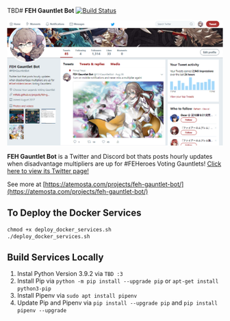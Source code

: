 TBD# **FEH Gauntlet Bot** [![Build Status](https://www.travis-ci.com/Atemosta/FEH-Gauntlet-Bot.svg?branch=master)](https://www.travis-ci.com/Atemosta/FEH-Gauntlet-Bot)

![Gauntlet-Landing](assets/gauntlet_landing.PNG)

**FEH Gauntlet Bot** is a Twitter and Discord bot thats posts hourly updates when disadvantage multipliers are up for #FEHeroes Voting Gauntlets! [Click here to view its Twitter page!](https://twitter.com/FEHGauntletBot)

See more at [https://atemosta.com/projects/feh-gauntlet-bot/](https://atemosta.com/projects/feh-gauntlet-bot/)

## To Deploy the Docker Services
```
chmod +x deploy_docker_services.sh
./deploy_docker_services.sh
```

## Build Services Locally 
1. Instal Python Version 3.9.2 via `TBD :3`
2. Install Pip via `python -m pip install --upgrade pip` or `apt-get install python3-pip`
3. Install Pipenv via `sudo apt install pipenv`
4. Update Pip and Pipenv via `pip install --upgrade pip` and `pip install pipenv --upgrade` 